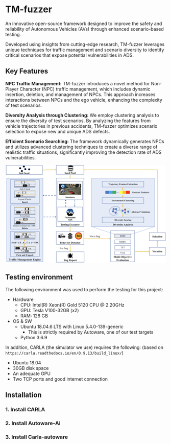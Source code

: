 # TM-fuzzer

An innovative open-source framework designed to improve the safety and reliability of Autonomous Vehicles (AVs) through enhanced scenario-based testing. 

Developed using insights from cutting-edge research, TM-fuzzer leverages unique techniques for traffic management and scenario diversity to identify critical scenarios that expose potential vulnerabilities in ADS.

## Key Features

**NPC Traffic Management:** TM-fuzzer introduces a novel method for Non-Player Character (NPC) traffic management, which includes dynamic insertion, deletion, and management of NPCs. This approach increases interactions between NPCs and the ego vehicle, enhancing the complexity of test scenarios.

**Diversity Analysis through Clustering:** We employ clustering analysis to ensure the diversity of test scenarios. By analyzing the features from vehicle trajectories in previous accidents, TM-fuzzer optimizes scenario selection to expose new and unique ADS defects.

**Efficient Scenario Searching:** The framework dynamically generates NPCs and utilizes advanced clustering techniques to create a diverse range of realistic traffic situations, significantly improving the detection rate of ADS vulnerabilities.

![](./img/overview.png)

## Testing environment

The following environment was used to perform the testing for this
project:

* Hardware
  * CPU: Intel(R) Xeon(R) Gold 5120 CPU @ 2.20GHz
  * GPU: Tesla V100-32GB (x2)
  * RAM: 128 GB
* OS & SW
  * Ubuntu 18.04.6 LTS with Linux 5.4.0-139-generic
    * This is strictly required by Autoware, one of our test targets
  * Python 3.6.9

In addition, CARLA (the simulator we use) requires the following:
(based on `https://carla.readthedocs.io/en/0.9.13/build_linux/`)
  * Ubuntu 18.04
  * 30GB disk space
  * An adequate GPU
  * Two TCP ports and good internet connection

## Installation

### 1. Install CARLA
### 2. Install Autoware-Ai
### 3. Install Carla-autoware
